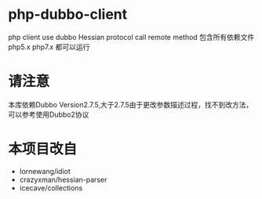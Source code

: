 # php-dubbo-client
php client use dubbo Hessian protocol call remote method
包含所有依赖文件php5.x php7.x 都可以运行

# 请注意 
本库依赖Dubbo Version2.7.5,大于2.7.5由于更改参数描述过程，找不到改方法，可以参考使用Dubbo2协议

# 本项目改自 
- lornewang/idiot
- crazyxman/hessian-parser 
- icecave/collections